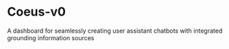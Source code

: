 # Coeus-v0
A dashboard for seamlessly creating user assistant chatbots with integrated grounding information sources
